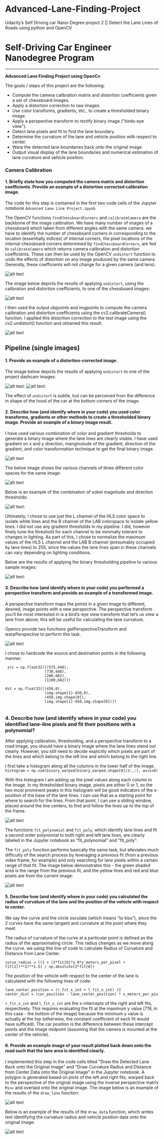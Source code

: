 # Advanced-Lane-Finding-Project
Udacity’s Self Driving car Nano-Degree project 2 || Detect the Lane Lines of Roads using python and OpenCV
# Self-Driving Car Engineer Nanodegree Program
---
**Advanced Lane Finding Project using OpenCv**

The goals / steps of this project are the following:
* Compute the camera calibration matrix and distortion coefficients given a set of chessboard images.
* Apply a distortion correction to raw images.
* Use color transforms, gradients, etc., to create a thresholded binary image.
* Apply a perspective transform to rectify binary image ("birds-eye view").
* Detect lane pixels and fit to find the lane boundary.
* Determine the curvature of the lane and vehicle position with respect to center.
* Warp the detected lane boundaries back onto the original image.
* Output visual display of the lane boundaries and numerical estimation of lane curvature and vehicle
position.

[//]: # (Image References)
[im00]:./camera_cal/calibration1.jpg "Chessboard Original Image"
[im01]:./output_images/image0.jpg "Chessboard calibration"
[im02]:./output_images/image1.png "Undistorted Chessboard"
[im03]:./test_images/test1.jpg "Undistorted Image"
[im04]:./output_images/image4.png "Undistorted Image"
[im05]:./output_images/plot.png "Colorspace Exploration"
[im06]:./output_images/Sobel.png "Sobel"
[im07]:./output_images/Sobel_Magnitude_Direction_Threshold.png "Sobel Magnitude & Direction"
[im08]:./output_images/Pipeline.png "Processing Pipeline for All Image"
[im09]:./output_images/image10.png "Unwarped Image"
[im10]:./output_images/image11.png 
[im11]:./output_images/image12.png
[im12]:./output_images/image13.png
[im13]:./output_images/image14.png

### Camera Calibration

#### 1. Briefly state how you computed the camera matrix and distortion coefficients. Provide an example of a distortion corrected calibration image.

The code for this step is contained in the first two code cells of the Jupyter notebook 
`Advanced Lane Line Project.ipynb`.  

The OpenCV functions `findChessboardCorners` and `calibrateCamera` are the backbone of the image calibration. We have many number of images of a chessboard which taken from different angles with the same camera. we have to identify the number of chessboard corners in corresponding to the location (essentially indices) of internal corners, the pixel locations of the internal chessboard corners determined by `findChessboardCorners`, are fed to `calibrateCamera` which returns camera calibration and distortion coefficients. These can then be used by the OpenCV `undistort` function to undo the effects of distortion on any image produced by the same camera. Generally, these coefficients will not change for a given camera (and lens). 

![alt text][im00]

The image below depicts the results of applying `undistort`, using the calibration and distortion coefficients, to one of the chessboard images:

![alt text][im02]

I then used the output objpoints and imgpoints to compute the camera calibration and distortion coefficients using the cv2.calibrateCamera() function. I applied this distortion correction to the test image using the cv2.undistort() function and obtained this result:

![alt text][im01]

## Pipeline (single images)
#### 1. Provide an example of a distortion-corrected image.
The image below depicts the results of applying `undistort` to one of the project dashcam images:

![alt text][im03]:
![alt text][im04]:

The effect of `undistort` is subtle, but can be perceived from the difference in shape of the hood of the car at the bottom corners of the image.

#### 2. Describe how (and identify where in your code) you used color transforms, gradients or other methods to create a thresholded binary image.  Provide an example of a binary image result.
I have used various combination of color and gradient thresholds to generate a binary image where the lane lines are clearly visible. I have used gradient on x and y direction, manginutude of the gradient, direction of the gradient, and color transformation technique to get the final binary image.

![alt text][im06]

The below image shows the various channels of three different color spaces for the same image:

![alt text][im05]

Below is an example of the combination of sobel magnitude and direction thresholds:

![alt text][im07]:

Ultimately, I chose to use just the L channel of the HLS color space to isolate white lines and the B channel of the LAB colorspace to isolate yellow lines. I did not use any gradient thresholds in my pipeline. I did, however finely tune the threshold for each channel to be minimally tolerant to changes in lighting. As part of this, I chose to normalize the maximum values of the HLS L channel and the LAB B channel (presumably occupied by lane lines) to 255, since the values the lane lines span in these channels can vary depending on lighting conditions. 

Below are the results of applying the binary thresholding pipeline to various sample images:

![alt text][im08]:

#### 3. Describe how (and identify where in your code) you performed a perspective transform and provide an example of a transformed image.
A perspective transform maps the points in a given image to different, desired, image points with a new perspective. The perspective transform you’ll be most interested in is a bird’s-eye view transform that let’s us view a lane from above; this will be useful for calculating the lane curvature.

Opencv provide two functions getPerspectiveTransform and warpPerspective to perform this task.

![alt text][im09]

 I chose to hardcode the source and destination points in the following manner:

```
 src = np.float32([(575,448),
                  (730,448), 
                  (200,682), 
                  (1100,682)])

dst = np.float32([(450,0),
                  (img.shape[1]-450,0),
                  (450,img.shape[0]),
                  (img.shape[1]-450,img.shape[0])])                 
                  
```

### 4. Describe how (and identify where in your code) you identified lane-line pixels and fit their positions with a polynomial?
After applying calibration, thresholding, and a perspective transform to a road image, you should have a binary image where the lane lines stand out clearly. However, you still need to decide explicitly which pixels are part of the lines and which belong to the left line and which belong to the right line.

I first take a histogram along all the columns in the lower half of the image.
```histogram = np.sum(binary_warped[binary_warped.shape[0]/2:,:], axis=0)```

With this histogram I am adding up the pixel values along each column in the image. In my thresholded binary image, pixels are either 0 or 1, so the two most prominent peaks in this histogram will be good indicators of the x-position of the base of the lane lines. I can use that as a starting point for where to search for the lines. From that point, I can use a sliding window, placed around the line centers, to find and follow the lines up to the top of the frame.

![alt text][im10]

The functions `fit_polynomial` and `fit_poly`, which identify lane lines and fit a second order polynomial to both right and left lane lines, are clearly labeled in the Jupyter notebook as "fit_polynomial" and "fit_poly".

The `fit_poly` function performs basically the same task, but alleviates much difficulty of the search process by leveraging a previous fit (from a previous video frame, for example) and only searching for lane pixels within a certain range of that fit. The image below demonstrates this - the green shaded area is the range from the previous fit, and the yellow lines and red and blue pixels are from the current image:

![alt text][im11]

#### 5. Describe how (and identify where in your code) you calculated the radius of curvature of the lane and the position of the vehicle with respect to center.

We say the curve and the circle osculate (which means “to kiss”), since the 2 curves have the same tangent and curvature at the point where they meet.

The radius of curvature of the curve at a particular point is defined as the radius of the approximating circle. This radius changes as we move along the curve. we using this line of code to calculate Radius of Curvature and Distance from Lane Center.
```
curve_radius = ((1 + (2*fit[0]*y_0*y_meters_per_pixel + fit[1])**2)**1.5) / np.absolute(2*fit[0])
```
The position of the vehicle with respect to the center of the lane is calculated with the following lines of code:
```
lane_center_position = (r_fit_x_int + l_fit_x_int) /2
center_dist = (car_position - lane_center_position) * x_meters_per_pix
```
`r_fit_x_int` and `l_fit_x_int` are the x-intercepts of the right and left fits, respectively. This requires evaluating the fit at the maximum y value (719, in this case - the bottom of the image) because the minimum y value is actually at the top (otherwise, the constant coefficient of each fit would have sufficed). The car position is the difference between these intercept points and the image midpoint (assuming that the camera is mounted at the center of the vehicle).

#### 6. Provide an example image of your result plotted back down onto the road such that the lane area is identified clearly.

I implemented this step in the code cells titled "Draw the Detected Lane Back onto the Original Image" and "Draw Curvature Radius and Distance from Center Data onto the Original Image" in the Jupyter notebook. A polygon is generated based on plots of the left and right fits, warped back to the perspective of the original image using the inverse perspective matrix `Minv` and overlaid onto the original image. The image below is an example of the results of the `draw_lane` function:

![alt text][im12]

Below is an example of the results of the `draw_data` function, which writes text identifying the curvature radius and vehicle position data onto the original image:

![alt text][im13]

